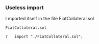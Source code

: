 ### Useless import 

I mported itself in the file FiatCollateral.sol 

```
FiatCollateral.sol 

7   import "./FiatCollateral.sol";

```